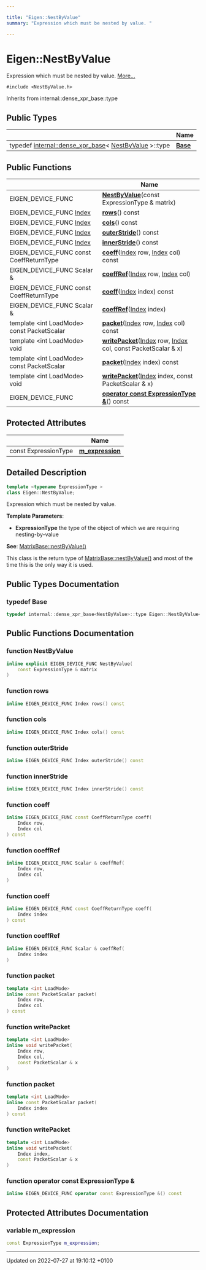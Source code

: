 ```yaml
---

title: "Eigen::NestByValue"
summary: "Expression which must be nested by value. "

---
```


# Eigen::NestByValue



Expression which must be nested by value.  [More...](#detailed-description)


`#include <NestByValue.h>`

Inherits from internal::dense_xpr_base::type

## Public Types

|                | Name           |
| -------------- | -------------- |
| typedef <a href="http://example.org/classes/structeigen_1_1internal_1_1dense__xpr__base/">internal::dense_xpr_base</a>< <a href="http://example.org/classes/classeigen_1_1nestbyvalue/">NestByValue</a> >::type | **[Base](http://example.org/classes/classeigen_1_1nestbyvalue/#typedef-base)**  |

## Public Functions

|                | Name           |
| -------------- | -------------- |
| EIGEN_DEVICE_FUNC | **[NestByValue](http://example.org/classes/classeigen_1_1nestbyvalue/#function-nestbyvalue)**(const ExpressionType & matrix) |
| EIGEN_DEVICE_FUNC <a href="http://example.org/namespaces/namespaceeigen/#typedef-index">Index</a> | **[rows](http://example.org/classes/classeigen_1_1nestbyvalue/#function-rows)**() const |
| EIGEN_DEVICE_FUNC <a href="http://example.org/namespaces/namespaceeigen/#typedef-index">Index</a> | **[cols](http://example.org/classes/classeigen_1_1nestbyvalue/#function-cols)**() const |
| EIGEN_DEVICE_FUNC <a href="http://example.org/namespaces/namespaceeigen/#typedef-index">Index</a> | **[outerStride](http://example.org/classes/classeigen_1_1nestbyvalue/#function-outerstride)**() const |
| EIGEN_DEVICE_FUNC <a href="http://example.org/namespaces/namespaceeigen/#typedef-index">Index</a> | **[innerStride](http://example.org/classes/classeigen_1_1nestbyvalue/#function-innerstride)**() const |
| EIGEN_DEVICE_FUNC const CoeffReturnType | **[coeff](http://example.org/classes/classeigen_1_1nestbyvalue/#function-coeff)**(<a href="http://example.org/namespaces/namespaceeigen/#typedef-index">Index</a> row, <a href="http://example.org/namespaces/namespaceeigen/#typedef-index">Index</a> col) const |
| EIGEN_DEVICE_FUNC Scalar & | **[coeffRef](http://example.org/classes/classeigen_1_1nestbyvalue/#function-coeffref)**(<a href="http://example.org/namespaces/namespaceeigen/#typedef-index">Index</a> row, <a href="http://example.org/namespaces/namespaceeigen/#typedef-index">Index</a> col) |
| EIGEN_DEVICE_FUNC const CoeffReturnType | **[coeff](http://example.org/classes/classeigen_1_1nestbyvalue/#function-coeff)**(<a href="http://example.org/namespaces/namespaceeigen/#typedef-index">Index</a> index) const |
| EIGEN_DEVICE_FUNC Scalar & | **[coeffRef](http://example.org/classes/classeigen_1_1nestbyvalue/#function-coeffref)**(<a href="http://example.org/namespaces/namespaceeigen/#typedef-index">Index</a> index) |
| template <int LoadMode\> <br>const PacketScalar | **[packet](http://example.org/classes/classeigen_1_1nestbyvalue/#function-packet)**(<a href="http://example.org/namespaces/namespaceeigen/#typedef-index">Index</a> row, <a href="http://example.org/namespaces/namespaceeigen/#typedef-index">Index</a> col) const |
| template <int LoadMode\> <br>void | **[writePacket](http://example.org/classes/classeigen_1_1nestbyvalue/#function-writepacket)**(<a href="http://example.org/namespaces/namespaceeigen/#typedef-index">Index</a> row, <a href="http://example.org/namespaces/namespaceeigen/#typedef-index">Index</a> col, const PacketScalar & x) |
| template <int LoadMode\> <br>const PacketScalar | **[packet](http://example.org/classes/classeigen_1_1nestbyvalue/#function-packet)**(<a href="http://example.org/namespaces/namespaceeigen/#typedef-index">Index</a> index) const |
| template <int LoadMode\> <br>void | **[writePacket](http://example.org/classes/classeigen_1_1nestbyvalue/#function-writepacket)**(<a href="http://example.org/namespaces/namespaceeigen/#typedef-index">Index</a> index, const PacketScalar & x) |
| EIGEN_DEVICE_FUNC | **[operator const ExpressionType &](http://example.org/classes/classeigen_1_1nestbyvalue/#function-operator-const-expressiontype-&)**() const |

## Protected Attributes

|                | Name           |
| -------------- | -------------- |
| const ExpressionType | **[m_expression](http://example.org/classes/classeigen_1_1nestbyvalue/#variable-m-expression)**  |

## Detailed Description

```cpp
template <typename ExpressionType >
class Eigen::NestByValue;
```

Expression which must be nested by value. 

**Template Parameters**: 

  * **ExpressionType** the type of the object of which we are requiring nesting-by-value


**See**: <a href="http://example.org/classes/classeigen_1_1densebase/#function-nestbyvalue">MatrixBase::nestByValue()</a>


This class is the return type of <a href="http://example.org/classes/classeigen_1_1densebase/#function-nestbyvalue">MatrixBase::nestByValue()</a> and most of the time this is the only way it is used.

## Public Types Documentation

### typedef Base

```cpp
typedef internal::dense_xpr_base<NestByValue>::type Eigen::NestByValue< ExpressionType >::Base;
```


## Public Functions Documentation

### function NestByValue

```cpp
inline explicit EIGEN_DEVICE_FUNC NestByValue(
    const ExpressionType & matrix
)
```


### function rows

```cpp
inline EIGEN_DEVICE_FUNC Index rows() const
```


### function cols

```cpp
inline EIGEN_DEVICE_FUNC Index cols() const
```


### function outerStride

```cpp
inline EIGEN_DEVICE_FUNC Index outerStride() const
```


### function innerStride

```cpp
inline EIGEN_DEVICE_FUNC Index innerStride() const
```


### function coeff

```cpp
inline EIGEN_DEVICE_FUNC const CoeffReturnType coeff(
    Index row,
    Index col
) const
```


### function coeffRef

```cpp
inline EIGEN_DEVICE_FUNC Scalar & coeffRef(
    Index row,
    Index col
)
```


### function coeff

```cpp
inline EIGEN_DEVICE_FUNC const CoeffReturnType coeff(
    Index index
) const
```


### function coeffRef

```cpp
inline EIGEN_DEVICE_FUNC Scalar & coeffRef(
    Index index
)
```


### function packet

```cpp
template <int LoadMode>
inline const PacketScalar packet(
    Index row,
    Index col
) const
```


### function writePacket

```cpp
template <int LoadMode>
inline void writePacket(
    Index row,
    Index col,
    const PacketScalar & x
)
```


### function packet

```cpp
template <int LoadMode>
inline const PacketScalar packet(
    Index index
) const
```


### function writePacket

```cpp
template <int LoadMode>
inline void writePacket(
    Index index,
    const PacketScalar & x
)
```


### function operator const ExpressionType &

```cpp
inline EIGEN_DEVICE_FUNC operator const ExpressionType &() const
```


## Protected Attributes Documentation

### variable m_expression

```cpp
const ExpressionType m_expression;
```


-------------------------------

Updated on 2022-07-27 at 19:10:12 +0100